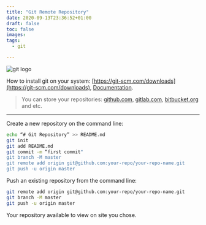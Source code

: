 ```yaml
---
title: "Git Remote Repository"
date: 2020-09-13T23:36:52+01:00
draft: false
toc: false
images:
tags:
  - git

---
```

![git logo](https://sall.w-ss.io/images/git-goodness.gif)

How to install git on your system: [https://git-scm.com/downloads](https://git-scm.com/downloads), [Documentation](https://git-scm.com/doc).

> You can store your repositories: [github.com](https://github.com), [gitlab.com](https://gitlab.com), [bitbucket.org](https://bitbucket.org) and etc. 

---

Create a new repository on the command line:

```bash
echo “# Git Repository” >> README.md 
git init 
git add README.md 
git commit -m “first commit" 
git branch -M master 
git remote add origin git@github.com:your-repo/your-repo-name.git
git push -u origin master 
```

Push an existing repository from the command line:

```bash 
git remote add origin git@github.com:your-repo/your-repo-name.git 
git branch -M master 
git push -u origin master
```

Your repository available to view on site you chose.
